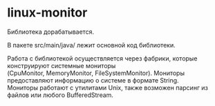 # linux-monitor

Библиотека дорабатывается.

В пакете src/main/java/ лежит основной код библиотеки.

Работа с библиотекой осуществляется через фабрики, которые конструируют системные мониторы  
(CpuMonitor, MemoryMonitor, FileSystemMonitor). Мониторы предоставляют информацию о системе в формате String.  
Мониторы работают с утилитами Unix, также возможен парсинг из файлов или любого BufferedStream.
